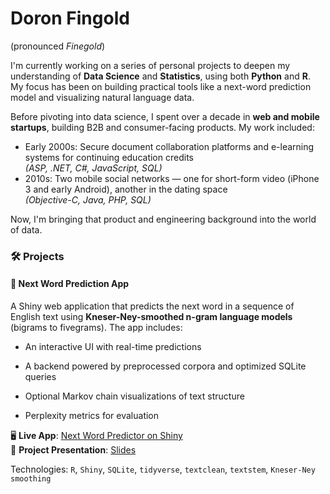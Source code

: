 # Doron Fingold

(pronounced *Finegold*)

I'm currently working on a series of personal projects to deepen my understanding of **Data Science** and **Statistics**, using both **Python** and **R**. My focus has been on building practical tools like a next-word prediction model and visualizing natural language data.

Before pivoting into data science, I spent over a decade in **web and mobile startups**, building B2B and consumer-facing products. My work included:

- Early 2000s: Secure document collaboration platforms and e-learning systems for continuing education credits  
  *(ASP, .NET, C#, JavaScript, SQL)*  
- 2010s: Two mobile social networks — one for short-form video (iPhone 3 and early Android), another in the dating space  
  *(Objective-C, Java, PHP, SQL)*  

Now, I'm bringing that product and engineering background into the world of data.

### 🛠 Projects

#### 🔮 Next Word Prediction App

A Shiny web application that predicts the next word in a sequence of English text using **Kneser-Ney-smoothed n-gram language models** (bigrams to fivegrams). The app includes:

- An interactive UI with real-time predictions
    
- A backend powered by preprocessed corpora and optimized SQLite queries
    
- Optional Markov chain visualizations of text structure
    
- Perplexity metrics for evaluation
    

🖥️ **Live App**: [Next Word Predictor on Shiny](https://lxeimz-doron-fingold.shinyapps.io/simple_word_prediction/)  
🧾 **Project Presentation**: [Slides](https://rpubs.com/DoronF/word_predictor)

Technologies: `R`, `Shiny`, `SQLite`, `tidyverse`, `textclean`, `textstem`, `Kneser-Ney smoothing`
<!--
**DoronF/DoronF** is a ✨ _special_ ✨ repository because its `README.md` (this file) appears on your GitHub profile.

Here are some ideas to get you started:

- 🔭 I’m currently working on ...
- 🌱 I’m currently learning ...
- 👯 I’m looking to collaborate on ...
- 🤔 I’m looking for help with ...
- 💬 Ask me about ...
- 📫 How to reach me: ...
- 😄 Pronouns: ...
- ⚡ Fun fact: ...
-->
